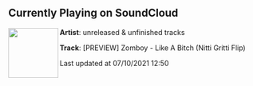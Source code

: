 ## Currently Playing on SoundCloud

[<img align="left" width="100" src="https://i1.sndcdn.com/artworks-000430595793-4f5ej5-t500x500.jpg">](https://soundcloud.com/unfinished_unreleased20/preview-zomboy-like-a-bitch-nitti-gritti-flip)

**Artist**: unreleased & unfinished tracks 

**Track**: [PREVIEW] Zomboy - Like A Bitch (Nitti Gritti Flip)

Last updated at 07/10/2021 12:50
